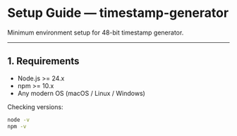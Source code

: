 # Setup Guide — timestamp-generator

Minimum environment setup for 48-bit timestamp generator.

---

## 1. Requirements

- Node.js >= 24.x
- npm >= 10.x
- Any modern OS (macOS / Linux / Windows)

Checking versions:
```bash
node -v
npm -v
